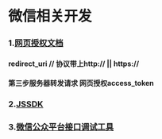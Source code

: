 # 微信相关开发
### 1.[网页授权文档](https://developers.weixin.qq.com/doc/offiaccount/OA_Web_Apps/Wechat_webpage_authorization.html#0)
#### redirect_uri     // 协议带上http:// || https://
#### 第三步服务器转发请求 网页授权access_token

### 2.[JSSDK](https://developers.weixin.qq.com/doc/offiaccount/OA_Web_Apps/JS-SDK.html)
### 3.[微信公众平台接口调试工具](https://developers.weixin.qq.com/doc/offiaccount/OA_Web_Apps/JS-SDK.html) 